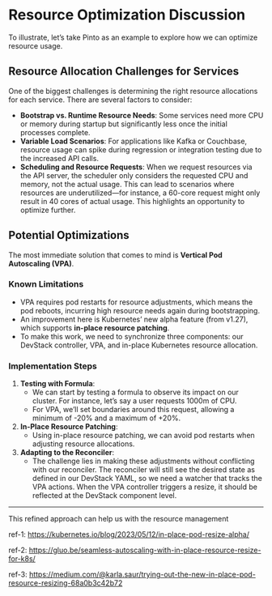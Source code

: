 # Resource Optimization Discussion

To illustrate, let’s take Pinto as an example to explore how we can optimize resource usage.

## Resource Allocation Challenges for Services

One of the biggest challenges is determining the right resource allocations for each service. There are several factors to consider:

- **Bootstrap vs. Runtime Resource Needs**: Some services need more CPU or memory during startup but significantly less once the initial processes complete.
- **Variable Load Scenarios**: For applications like Kafka or Couchbase, resource usage can spike during regression or integration testing due to the increased API calls.
- **Scheduling and Resource Requests**: When we request resources via the API server, the scheduler only considers the requested CPU and memory, not the actual usage. This can lead to scenarios where resources are underutilized—for instance, a 60-core request might only result in 40 cores of actual usage. This highlights an opportunity to optimize further.

## Potential Optimizations

The most immediate solution that comes to mind is **Vertical Pod Autoscaling (VPA)**.

### Known Limitations

- VPA requires pod restarts for resource adjustments, which means the pod reboots, incurring high resource needs again during bootstrapping.
- An improvement here is Kubernetes’ new alpha feature (from v1.27), which supports **in-place resource patching**.
- To make this work, we need to synchronize three components: our DevStack controller, VPA, and in-place Kubernetes resource allocation.

### Implementation Steps

1. **Testing with Formula**:
    - We can start by testing a formula to observe its impact on our cluster. For instance, let’s say a user requests 1000m of CPU.
    - For VPA, we’ll set boundaries around this request, allowing a minimum of -20% and a maximum of +20%.
2. **In-Place Resource Patching**:
    - Using in-place resource patching, we can avoid pod restarts when adjusting resource allocations.
3. **Adapting to the Reconciler**:
    - The challenge lies in making these adjustments without conflicting with our reconciler. The reconciler will still see the desired state as defined in our DevStack YAML, so we need a watcher that tracks the VPA actions. When the VPA controller triggers a resize, it should be reflected at the DevStack component level.

---

This refined approach can help us with the resource management

ref-1: https://kubernetes.io/blog/2023/05/12/in-place-pod-resize-alpha/

ref-2: https://gluo.be/seamless-autoscaling-with-in-place-resource-resize-for-k8s/

ref-3: https://medium.com/@karla.saur/trying-out-the-new-in-place-pod-resource-resizing-68a0b3c42b72



